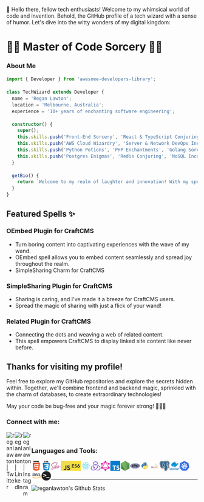 👋 Hello there, fellow tech enthusiasts! Welcome to my whimsical world of code and invention. Behold, the GitHub profile of a tech wizard with a sense of humor. Let's dive into the witty wonders of my digital kingdom:

# 🧙‍♂️ Master of Code Sorcery 🧙‍♂️

### About Me

```typescript
import { Developer } from 'awesome-developers-library';

class TechWizard extends Developer {
  name = 'Regan Lawton';
  location = 'Melbourne, Australia';
  experience = '10+ years of enchanting software engineering';

  constructor() {
    super();
    this.skills.push('Front-End Sorcery', 'React & TypeScript Conjuring', 'Mobile Enchantments');
    this.skills.push('AWS Cloud Wizardry', 'Server & Network DevOps Incantations');
    this.skills.push('Python Potions', 'PHP Enchantments', 'Golang Sorcery', 'Rust Alchemy');
    this.skills.push('Postgres Enigmas', 'Redis Conjuring', 'NoSQL Incantations');
  }

  getBio() {
    return `Welcome to my realm of laughter and innovation! With my spellbinding skills, I've crafted consumer and business-facing applications. My wand has also weaved its magic in the realm of big data. Having danced with CraftCMS and OpenBazaar, I'm no stranger to creating bewitching plugins and contributing to enchanting open-source projects. Let's embark on a journey of laughter and technology together!`;
  }
}
```

## Featured Spells ✨

### OEmbed Plugin for CraftCMS

* Turn boring content into captivating experiences with the wave of my wand.
* OEmbed spell allows you to embed content seamlessly and spread joy throughout the realm.
* SimpleSharing Charm for CraftCMS

### SimpleSharing Plugin for CraftCMS

* Sharing is caring, and I've made it a breeze for CraftCMS users.
* Spread the magic of sharing with just a flick of your wand!

### Related Plugin for CraftCMS

* Connecting the dots and weaving a web of related content.
* This spell empowers CraftCMS to display linked site content like never before.

## Thanks for visiting my profile!

Feel free to explore my GitHub repositories and explore the secrets hidden within. Together, we'll combine frontend and backend magic, sprinkled with the charm of databases, to create extraordinary technologies!

May your code be bug-free and your magic forever strong! 🧙‍♂️✨

### Connect with me:

[<img align="left" alt="reganlawton | Twitter" width="22px" src="https://cdn.jsdelivr.net/npm/simple-icons@v3/icons/twitter.svg" />][twitter]
[<img align="left" alt="reganlawton | LinkedIn" width="22px" src="https://cdn.jsdelivr.net/npm/simple-icons@v3/icons/linkedin.svg" />][instagram]
[<img align="left" alt="reganlawton | Instagram" width="22px" src="https://cdn.jsdelivr.net/npm/simple-icons@v3/icons/instagram.svg" />][linkedin]

<br />

### Languages and Tools:

<img align="left" alt="HTML5" width="26px" src="https://raw.githubusercontent.com/github/explore/80688e429a7d4ef2fca1e82350fe8e3517d3494d/topics/html/html.png" />
<img align="left" alt="CSS3" width="26px" src="https://raw.githubusercontent.com/github/explore/80688e429a7d4ef2fca1e82350fe8e3517d3494d/topics/css/css.png" />
<img align="left" alt="Sass" width="26px" src="https://raw.githubusercontent.com/github/explore/80688e429a7d4ef2fca1e82350fe8e3517d3494d/topics/sass/sass.png" />
<img align="left" alt="JavaScript" width="26px" src="https://raw.githubusercontent.com/github/explore/80688e429a7d4ef2fca1e82350fe8e3517d3494d/topics/javascript/javascript.png" />
<img align="left" alt="ES6" width="26px" src="https://raw.githubusercontent.com/github/explore/80688e429a7d4ef2fca1e82350fe8e3517d3494d/topics/es6/es6.png" />
<img align="left" alt="React" width="26px" src="https://raw.githubusercontent.com/github/explore/80688e429a7d4ef2fca1e82350fe8e3517d3494d/topics/react/react.png" />
<img align="left" alt="Redux" width="26px" src="https://raw.githubusercontent.com/github/explore/80688e429a7d4ef2fca1e82350fe8e3517d3494d/topics/redux/redux.png" />
<img align="left" alt="GraphQL" width="26px" src="https://raw.githubusercontent.com/github/explore/80688e429a7d4ef2fca1e82350fe8e3517d3494d/topics/graphql/graphql.png" />
<img align="left" alt="Typescript" width="26px" src="https://raw.githubusercontent.com/github/explore/80688e429a7d4ef2fca1e82350fe8e3517d3494d/topics/typescript/typescript.png" />
<img align="left" alt="Node.js" width="26px" src="https://raw.githubusercontent.com/github/explore/80688e429a7d4ef2fca1e82350fe8e3517d3494d/topics/nodejs/nodejs.png" />
<img align="left" alt="PHP" width="26px" src="https://raw.githubusercontent.com/github/explore/ccc16358ac4530c6a69b1b80c7223cd2744dea83/topics/php/php.png" />
<img align="left" alt="Python" width="26px" src="https://raw.githubusercontent.com/github/explore/80688e429a7d4ef2fca1e82350fe8e3517d3494d/topics/python/python.png" />
<img align="left" alt="MySQL" width="26px" src="https://raw.githubusercontent.com/github/explore/80688e429a7d4ef2fca1e82350fe8e3517d3494d/topics/mysql/mysql.png" />
<img align="left" alt="PostgreSQL" width="26px" src="https://raw.githubusercontent.com/github/explore/80688e429a7d4ef2fca1e82350fe8e3517d3494d/topics/postgresql/postgresql.png" />
<img align="left" alt="Docker" width="26px" src="https://raw.githubusercontent.com/github/explore/80688e429a7d4ef2fca1e82350fe8e3517d3494d/topics/docker/docker.png" />
<img align="left" alt="Kubernetes" width="26px" src="https://raw.githubusercontent.com/github/explore/80688e429a7d4ef2fca1e82350fe8e3517d3494d/topics/kubernetes/kubernetes.png" />
<img align="left" alt="Amazon AWS" width="26px" src="https://raw.githubusercontent.com/github/explore/fbceb94436312b6dacde68d122a5b9c7d11f9524/topics/aws/aws.png" />
<img align="left" alt="Bash" width="26px" src="https://raw.githubusercontent.com/github/explore/d92924b1d925bb134e308bd29c9de6c302ed3beb/topics/terminal/terminal.png" />

<br />
<br />

---

<img align="left" alt="reganlawton's Github Stats" src="https://github-readme-stats.vercel.app/api?username=reganlawton&show_icons=true&hide_border=true&count_private=true" />

[website]: https://www.tapestry.ai
[twitter]: https://twitter.com/reganlawton
[instagram]: https://instagram.com/reganlawton
[linkedin]: https://linkedin.com/in/reganlawton
